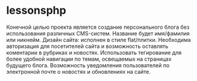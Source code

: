 # lessonsphp

Конечной целью проекта является создание персонального блога без использования различных CMS-систем.
Название будет имя/фамилия или никнейм.
Дизайн сайта: исполнен в стиле flat/плитки. 
Необходима авторизация для посетителей сайта и возможность оставлять коментарии в рубриках и новостях.
Использовать тегирование для более удобной навигации по темам, освещаемых на страницах будущего блога.
Возможность уведомления пользователей по электронной почте о новостях и обновлениях на сайте.
